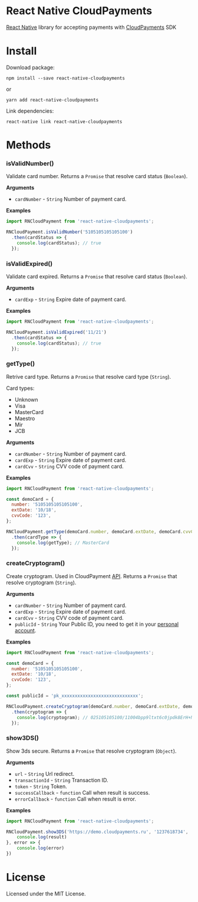 # React Native CloudPayments

[React Native](http://facebook.github.io/react-native/) library for accepting payments with [CloudPayments](https://cloudpayments.ru) SDK

# Install
Download package:
```shell
npm install --save react-native-cloudpayments
```

or

```shell
yarn add react-native-cloudpayments
```

Link dependencies:
```shell
react-native link react-native-cloudpayments
```

# Methods
### isValidNumber()
Validate card number.
Returns a `Promise` that resolve card status (`Boolean`).

__Arguments__
- `cardNumber` - `String` Number of payment card.

__Examples__
```js
import RNCloudPayment from 'react-native-cloudpayments';

RNCloudPayment.isValidNumber('5105105105105100')
  .then(cardStatus => {
    console.log(cardStatus); // true
  });
```

### isValidExpired()
Validate card expired.
Returns a `Promise` that resolve card status (`Boolean`).

__Arguments__
- `cardExp` - `String` Expire date of payment card.

__Examples__
```js
import RNCloudPayment from 'react-native-cloudpayments';

RNCloudPayment.isValidExpired('11/21')
  .then(cardStatus => {
    console.log(cardStatus); // true
  });
```

### getType()
Retrive card type.
Returns a `Promise` that resolve card type (`String`).

Card types:
- Unknown
- Visa
- MasterCard
- Maestro
- Mir
- JCB

__Arguments__
- `cardNumber` - `String` Number of payment card.
- `cardExp` - `String` Expire date of payment card.
- `cardCvv` - `String` CVV code of payment card.

__Examples__
```js
import RNCloudPayment from 'react-native-cloudpayments';

const demoCard = {
  number: '5105105105105100',
  extDate: '10/18',
  cvvCode: '123',
};

RNCloudPayment.getType(demoCard.number, demoCard.extDate, demoCard.cvvCode)
  .then(cardType => {
    console.log(getType); // MasterCard
  });
```

### createCryptogram()
Create cryptogram. Used in CloudPayment [API](https://cloudpayments.ru/Docs/Api#payWithCrypto).
Returns a `Promise` that resolve cryptogram (`String`).

__Arguments__
- `cardNumber` - `String` Number of payment card.
- `cardExp` - `String` Expire date of payment card.
- `cardCvv` - `String` CVV code of payment card.
- `publicId` - `String` Your Public ID, you need to get it in your [personal account](https://merchant.cloudpayments.ru/).

__Examples__
```js
import RNCloudPayment from 'react-native-cloudpayments';

const demoCard = {
  number: '5105105105105100',
  extDate: '10/18',
  cvvCode: '123',
};

const publicId = 'pk_xxxxxxxxxxxxxxxxxxxxxxxxxxxxx';

RNCloudPayment.createCryptogram(demoCard.number, demoCard.extDate, demoCard.cvvCode, publicId)
  .then(cryptogram => {
    console.log(cryptogram); // 025105105100/11004bpp9ltxt6c0jpdk8ErH+N33N9jZBm9Gr0jO7SVslLg/RdWYyjG5wiLrzmrUserhfblFVydij4wpjDvHH4kRnOskjnbn1XrPI8X9LMkvlR5Pkc63U5puXtnS0rkswS6JYaSErcKMq4TazimKY4rGobvhhYfg45LWdLlX0602t7ZybbaBTMff6wtta870/244s65GTbCI1zt6odDMckpEuiczwM68m6j0Rn2IuKpK8kR58x7tFFc7fWrrW0RHvLNxQIW9P+SpsySoiA4xaZfC7lXL57O80Ye6JDi6PWAim5dENNxIc81T1kmXnKn94x8h2+XS83yMHHfTUOeDb7J1fLg==
  });
```

### show3DS()
Show 3ds secure.
Returns a `Promise` that resolve cryptogram (`Object`).

__Arguments__
- `url` - `String` Url redirect.
- `transactionId` - `String` Transaction ID.
- `token` - `String` Token.
- `successCallback` - `function` Call when result is success.
- `errorCallback` - `function` Call when result is error.

__Examples__
```js
import RNCloudPayment from 'react-native-cloudpayments';

RNCloudPayment.show3DS('https://demo.cloudpayments.ru', '1237618734', '....1d3d22r..', result => {
    console.log(result)
}, error => {
    console.log(error)
})
```

# License
Licensed under the MIT License.

